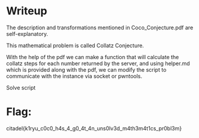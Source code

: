 # Writeup
The description and transformations mentioned in Coco_Conjecture.pdf are self-explanatory.

This mathematical problem is called Collatz Conjecture.

With the help of the pdf we can make a function that will calculate the collatz steps for each number returned by the server, and using helper.md which is provided along with the pdf, we can modify the script to communicate with the instance via socket or pwntools.

Solve script

# Flag: 
citadel{k1ryu_c0c0_h4s_4_g0_4t_4n_uns0lv3d_m4th3m4t1cs_pr0bl3m}

